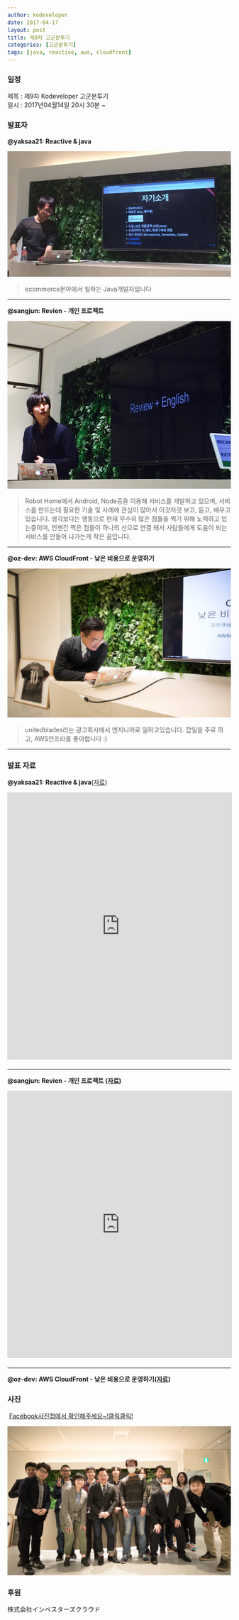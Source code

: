 ```yaml
---
author: kodeveloper
date: 2017-04-17
layout: post
title: 제9차 고군분투기
categories: [고군분투기]
tags: [java, reactive, aws, cloudfront]
---
```


### 일정

제목 : 제9차 Kodeveloper 고군분투기  
일시 : 2017년04월14일 20시 30분 ~

### 발표자

**@yaksaa21: Reactive & java**

![](/img/struggle/9/yaksaa21.jpg)

>ecommerce분야에서 일하는 Java개발자입니다

---

**@sangjun: Revien - 개인 프로젝트**

![](/img/struggle/9/sangjun.jpg)

>Robot Home에서 Android, Node등을 이용해 서비스를 개발하고 있으며, 서비스를 만드는데 필요한 기술 및 사례에 관심이 많아서 이것저것 보고, 듣고, 배우고 있습니다. 생각보다는 행동으로 현재 무수히 많은 점들을 찍기 위해 노력하고 있는중이며, 언젠간 찍은 점들이 하나의 선으로 연결 돼서 사람들에게 도움이 되는 서비스를 만들어 나가는게 작은 꿈입니다.

---

**@oz-dev: AWS CloudFront - 낮은 비용으로 운영하기**

![](/img/struggle/9/oz-dev.jpg)

>unitedblades라는 광고회사에서 엔지니어로 일하고있습니다. 잡일을 주로 하고, AWS인프라를 좋아합니다 :)

---


### 발표 자료

**@yaksaa21: Reactive & java**([자료](http://hyojinbae.github.io/reactive/#/))


<iframe src="http://hyojinbae.github.io/reactive/" width="700" height="600" frameborder="0" marginwidth="0" marginheight="0" scrolling="no" style="border:1px solid #CCC; border-width:1px; margin-bottom:5px; max-width: 100%;" allowfullscreen></iframe>


---

**@sangjun: Revien - 개인 프로젝트 ([자료](https://docs.google.com/presentation/d/1m651c3dzThpXgDXYGpSdhRynwA_VQZfdJ2vMZ7PBcas/edit?usp=sharing))**

<iframe src="https://docs.google.com/presentation/d/e/2PACX-1vR66DGo7ETUTDL-HjHbac1JmxryQx4WTRR_Muq569oqLk0iZWAsi38BWto_0sd_hRVJJabAwSXc6qZM/embed?start=false&loop=false" width="700" height="600" frameborder="0" marginwidth="0" marginheight="0" scrolling="no" style="border:1px solid #CCC; border-width:1px; margin-bottom:5px; max-width: 100%;" allowfullscreen></iframe>

---

**@oz-dev: AWS CloudFront - 낮은 비용으로 운영하기([자료](https://docs.google.com/presentation/d/118_t_AhncyIRCAImILRj4K1GjVVtBxWFuD4Z9smv8dM/edit#slide=id.p))**

### 사진

 [Facebook사진첩에서 확인해주세요~!클릭클릭!](https://www.facebook.com/media/set/?set=oa.1889636891281047&type=1)

![](/img/struggle/9/everyone.jpg)

### 후원

株式会社インベスターズクラウド
